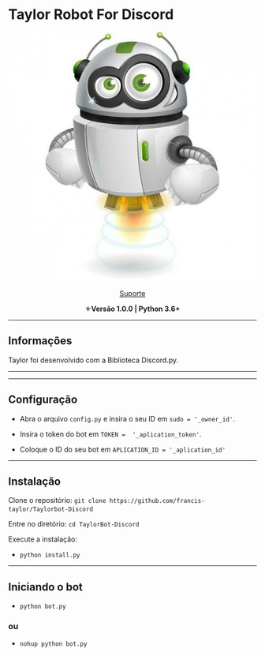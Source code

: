 # Taylor Robot For Discord
<p align="center"><img src="images.jpg" alt="Taylor"></p>
<p align="center"><a href="https://t.me/RoboTaylor">Suporte</a></p>
<p align="center">⚜️<strong>Versão 1.0.0 | Python 3.6+</strong></p>

* * *
## Informações
Taylor foi desenvolvido com a Biblioteca Discord.py.

* * *
* * *

## Configuração
* Abra o arquivo `config.py` e insira o seu ID em `sudo = '_owner_id'`.

* Insira o token do bot em `TOKEN =  '_aplication_token'`.

* Coloque o ID do seu bot em `APLICATION_ID = '_aplication_id'`

* * *
## Instalação

Clone o repositório:
`git clone https://github.com/francis-taylor/Taylorbot-Discord`

Entre no diretório:
`cd TaylorBot-Discord`

Execute a instalação:

* `python install.py`

* * *
## Iniciando o bot

* `python bot.py`

### ou

* `nohup python bot.py`

